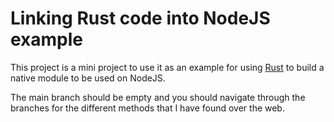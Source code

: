 # Linking Rust code into NodeJS example

This project is a mini project to use it as an example for using [Rust](https://www.rust-lang.org) to build a native module to be used on NodeJS.

The main branch should be empty and you should navigate through the branches for the different methods that I have found over the web.
